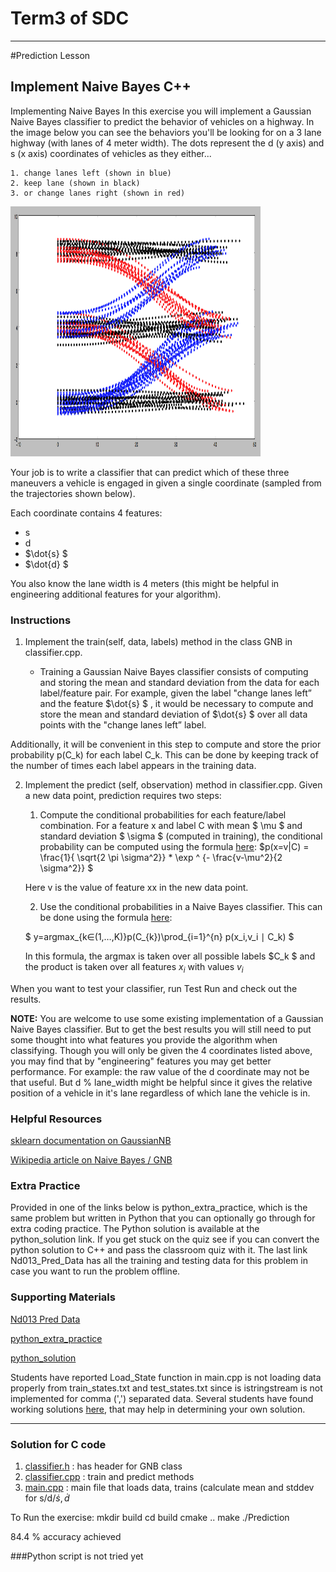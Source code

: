 # Term3 of SDC
---

#Prediction Lesson

## Implement Naive Bayes C++

Implementing Naive Bayes
In this exercise you will implement a Gaussian Naive Bayes classifier to predict the behavior of vehicles on a highway. In the image below you can see the behaviors you'll be looking for on a 3 lane highway (with lanes of 4 meter width). The dots represent the d (y axis) and s (x axis) coordinates of vehicles as they either...
    
    1. change lanes left (shown in blue)
    2. keep lane (shown in black)
    3. or change lanes right (shown in red)
    
<img src="./outputs/nbayes3.png" height=400 width=400 />


Your job is to write a classifier that can predict which of these three maneuvers a vehicle is engaged in given a single coordinate (sampled from the trajectories shown below).

Each coordinate contains 4 features:

* s
* d
* $\dot{s} $
* $\dot{d} $


You also know the lane width is 4 meters (this might be helpful in engineering additional features for your algorithm).

### Instructions
1. Implement the train(self, data, labels) method in the class GNB in classifier.cpp.

    * Training a Gaussian Naive Bayes classifier consists of computing and storing the mean and standard deviation from the data for each label/feature pair. For example, given the label "change lanes left” and the feature $\dot{s} $ , it would be necessary to compute and store the mean and standard deviation of $\dot{s} $ over all data points with the "change lanes left” label.

Additionally, it will be convenient in this step to compute and store the prior probability p(C_k) for each label C_k. This can be done by keeping track of the number of times each label appears in the training data.

2. Implement the predict (self, observation) method in classifier.cpp.
Given a new data point, prediction requires two steps:

    1. Compute the conditional probabilities for each feature/label combination. For a feature x and label C with mean $ \mu $ and standard deviation $ \sigma $ (computed in training), the conditional probability can be computed using the formula [here](https://en.wikipedia.org/wiki/Naive_Bayes_classifier#Gaussian_naive_Bayes):
    $p(x=v|C) = \frac{1}{ \sqrt{2 \pi \sigma^2}}  *  \exp ^ {- \frac{v-\mu^2}{2 \sigma^2}} $

    Here v is the value of feature xx in the new data point.

    2. Use the conditional probabilities in a Naive Bayes classifier. This can be done using the formula [here](https://en.wikipedia.org/wiki/Naive_Bayes_classifier#Constructing_a_classifier_from_the_probability_model):
    
    $ y=argmax_{k∈(1,…,K)}p(C_{k})\prod_{i=1}^{n} p(x_i,v_i ∣ C_k) $
    
    In this formula, the argmax is taken over all possible labels $C_k $ and the product is taken over all features $x_i$ with values $v_i$

When you want to test your classifier, run Test Run and check out the results.
    
**NOTE:** You are welcome to use some existing implementation of a Gaussian Naive Bayes classifier. But to get the best results you will still need to put some thought into what features you provide the algorithm when classifying. Though you will only be given the 4 coordinates listed above, you may find that by "engineering" features you may get better performance. For example: the raw value of the d coordinate may not be that useful. But d % lane_width might be helpful since it gives the relative position of a vehicle in it's lane regardless of which lane the vehicle is in. 

### Helpful Resources

[sklearn documentation on GaussianNB](http://scikit-learn.org/stable/modules/naive_bayes.html#gaussian-naive-bayes)

[Wikipedia article on Naive Bayes / GNB](https://en.wikipedia.org/wiki/Naive_Bayes_classifier#Gaussian_naive_Bayes)

### Extra Practice

Provided in one of the links below is python_extra_practice, which is the same problem but written in Python that you can optionally go through for extra coding practice. The Python solution is available at the python_solution link. If you get stuck on the quiz see if you can convert the python solution to C++ and pass the classroom quiz with it. The last link Nd013_Pred_Data has all the training and testing data for this problem in case you want to run the problem offline.


### Supporting Materials
[Nd013 Pred Data](nd013-pred-data.zip)

[python_extra_practice](predictionexercise.zip)

[python_solution](predicition-solution.zip)



Students have reported Load_State function in main.cpp is not loading data properly from train_states.txt and test_states.txt since is istringstream is not implemented for comma (',') separated data. Several students have found working solutions [here](https://github.com/udacity/sdc-issue-reports/issues/914), that may help in determining your own solution.

---
### Solution for C code

1. [classifier.h](./src/classifier.h)     : has header for GNB class
2. [classifier.cpp](./src/classifier.cpp) : train and predict methods
3. [main.cpp](./src/main.cpp)             : main file that loads data, trains (calculate mean and stddev for s/d/$\dot{s},\dot{d}$    

To Run the exercise:
mkdir build
cd build
cmake ..
make
./Prediction

84.4 % accuracy achieved

###Python script is not tried yet